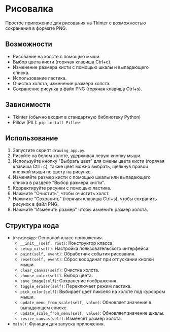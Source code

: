 # Рисовалка

Простое приложение для рисования на Tkinter с возможностью сохранения в формате PNG.

## Возможности

*   Рисование на холсте с помощью мыши.
*   Выбор цвета кисти (горячая клавиша Ctrl+c).
*   Изменение размера кисти с помощью шкалы и выпадающего списка.
*   Использование ластика.
*   Очистка холста, изменение размера холста.
*   Сохранение рисунка в файл PNG (горячая клавиша Ctrl+s).

## Зависимости

*   Tkinter (обычно входит в стандартную библиотеку Python)
*   Pillow (PIL): `pip install Pillow`

## Использование

1.  Запустите скрипт `drawing_app.py`.
2.  Рисуйте на белом холсте, удерживая левую кнопку мыши.
3.  Используйте кнопку "Выбрать цвет" для смены цвета кисти (горячая клавиша Ctrl+c), также цвет можно выбрать, щелкнув правой кнопкой мыши по цвету на рисунке.
4.  Изменяйте размер кисти с помощью шкалы или выпадающего списка в разделе "Выбор размера кисти".
5.  Корректируйте рисунки с помощью ластика.
5.  Нажмите "Очистить", чтобы очистить холст.
6.  Нажмите "Сохранить" (горячая клавиша Ctrl+s), чтобы сохранить рисунок в файл PNG.
7.  Нажмите "Изменить размер" чтобы изменить размер холста.

## Структура кода

*   `DrawingApp`: Основной класс приложения.
    *   `__init__(self, root)`: Конструктор класса.
    *   `setup_ui(self)`: Настройка пользовательского интерфейса.
    *   `paint(self, event)`: Обработчик события рисования.
    *   `reset(self, event)`: Сброс координат при отпускании кнопки мыши.
    *   `clear_canvas(self)`: Очистка холста.
    *   `choose_color(self)`: Выбор цвета.
    *   `save_image(self)`: Сохранение изображения.
    *   `toggle_eraser(self)`: Переключает режим ластика.
    *   `pick_color(self)`: Выбирает цвет пикселя на холсте под курсором мыши.
    *    `update_menu_from_scale(self, value)`: Обновляет значение в выпадающем списке.
    *    `update_scale_from_menu(self, value)`: Обновляет значение шкалы.
	*    `resize_canvas(self)`: Изменяет размер холста.
*   `main()`: Функция для запуска приложения.